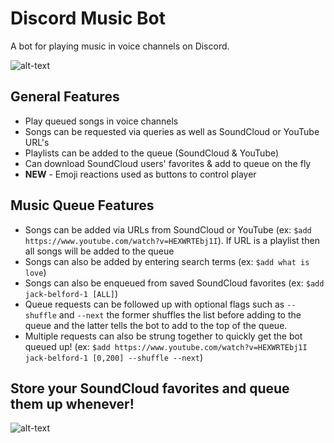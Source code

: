 # **Discord Music Bot**
A bot for playing music in voice channels on Discord. 

![alt-text](https://github.com/jbelford/DiscordMusicBot/raw/master/src/public/img/mainExample.gif "Example image")

## General Features
* Play queued songs in voice channels
* Songs can be requested via queries as well as SoundCloud or YouTube URL's 
* Playlists can be added to the queue (SoundCloud & YouTube)
* Can download SoundCloud users' favorites & add to queue on the fly
* **NEW** - Emoji reactions used as buttons to control player

## Music Queue Features
* Songs can be added via URLs from SoundCloud or YouTube (ex: ```$add https://www.youtube.com/watch?v=HEXWRTEbj1I```). If URL is a playlist then all songs will be added to the queue
* Songs can also be added by entering search terms (ex: ```$add what is love```)
* Songs can also be enqueued from saved SoundCloud favorites (ex: ```$add jack-belford-1 [ALL]```)
* Queue requests can be followed up with optional flags such as ```--shuffle``` and ```--next``` the former shuffles the list before adding to the queue and the latter tells the bot to add to the top of the queue.
* Multiple requests can also be strung together to quickly get the bot queued up! (ex: ```$add https://www.youtube.com/watch?v=HEXWRTEbj1I jack-belford-1 [0,200] --shuffle --next```)

## Store your SoundCloud favorites and queue them up whenever!

![alt-text](https://github.com/jbelford/DiscordMusicBot/raw/master/src/public/img/dlExample.gif "Example download")
